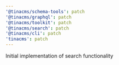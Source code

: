 ```yaml
---
'@tinacms/schema-tools': patch
'@tinacms/graphql': patch
'@tinacms/toolkit': patch
'@tinacms/search': patch
'@tinacms/cli': patch
'tinacms': patch
---
```


Initial implementation of search functionality
